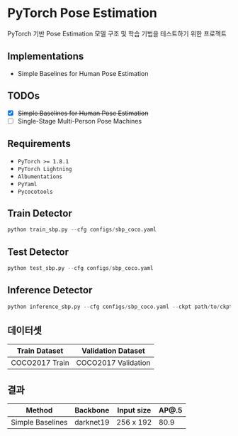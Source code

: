 # PyTorch Pose Estimation
PyTorch 기반 Pose Estimation 모델 구조 및 학습 기법을 테스트하기 위한 프로젝트

## Implementations
 * Simple Baselines for Human Pose Estimation
 
## TODOs
- [x] ~~Simple Baselines for Human Pose Estimation~~
- [ ] Single-Stage Multi-Person Pose Machines

## Requirements
* `PyTorch >= 1.8.1`
* `PyTorch Lightning`
* `Albumentations`
* `PyYaml`
* `Pycocotools`

## Train Detector
```python
python train_sbp.py --cfg configs/sbp_coco.yaml
```

## Test Detector
```python
python test_sbp.py --cfg configs/sbp_coco.yaml
```

## Inference Detector
```python
python inference_sbp.py --cfg configs/sbp_coco.yaml --ckpt path/to/ckpt_file
```

## 데이터셋
| Train Dataset | Validation Dataset |
| --- | --- |
| COCO2017 Train | COCO2017 Validation |

## 결과
| Method | Backbone | Input size | AP@.5 |
| --- | --- | --- | --- |
| Simple Baselines | darknet19 | 256 x 192 | 80.9 |
